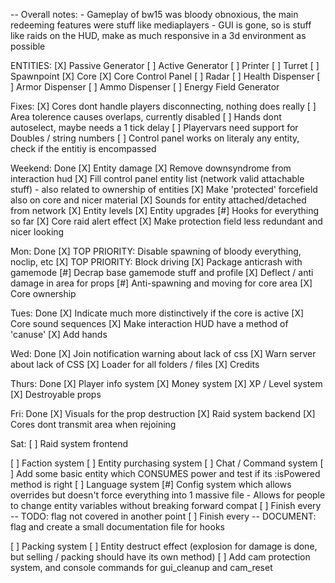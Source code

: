 -- Overall notes:
	- Gameplay of bw15 was bloody obnoxious, the main redeeming features were stuff like mediaplayers
	- GUI is gone, so is stuff like raids on the HUD, make as much responsive in a 3d environment as possible

ENTITIES:
	[X] Passive Generator
	[ ] Active Generator
	[ ] Printer
	[ ] Turret
	[ ] Spawnpoint
	[X] Core
	[X] Core Control Panel
	[ ] Radar
	[ ] Health Dispenser
	[ ] Armor Dispenser
	[ ] Ammo Dispenser
	[ ] Energy Field Generator


Fixes:
	[X] Cores dont handle players disconnecting, nothing does really
	[ ] Area tolerence causes overlaps, currently disabled
	[ ] Hands dont autoselect, maybe needs a 1 tick delay
	[ ] Playervars need support for Doubles / string numbers
	[ ] Control panel works on literaly any entity, check if the entitiy is encompassed


Weekend: Done
	[X] Entity damage
	[X] Remove downsyndrome from interaction hud
	[X] Fill control panel entity list (network valid attachable stuff)
		- also related to ownership of entities
	[X] Make 'protected' forcefield also on core and nicer material
	[X] Sounds for entity attached/detached from network
	[X] Entity levels
	[X] Entity upgrades
	[#] Hooks for everything so far
	[X] Core raid alert effect
	[X] Make protection field less redundant and nicer looking

Mon: Done
	[X] TOP PRIORITY: Disable spawning of bloody everything, noclip, etc
	[X] TOP PRIORITY: Block driving
	[X] Package anticrash with gamemode
	[#] Decrap base gamemode stuff and profile
	[X] Deflect / anti damage in area for props
	[#] Anti-spawning and moving for core area
	[X] Core ownership

Tues: Done
	[X] Indicate much more distinctively if the core is active
	[X] Core sound sequences
	[X] Make interaction HUD have a method of 'canuse'
	[X] Add hands

Wed: Done
	[X] Join notification warning about lack of css
	[X] Warn server about lack of CSS
	[X] Loader for all folders / files
	[X] Credits

Thurs: Done
	[X] Player info system
	[X] Money system
	[X] XP / Level system
	[X] Destroyable props

Fri: Done
	[X] Visuals for the prop destruction
	[X] Raid system backend
	[X] Cores dont transmit area when rejoining

Sat:
	[ ] Raid system frontend

[ ] Faction system
[ ] Entity purchasing system
[ ] Chat / Command system
[ ] Add some basic entity which CONSUMES power and test if its :isPowered method is right
[ ] Language system
[#] Config system which allows overrides but doesn't force everything into 1 massive file
	- Allows for people to change entity variables without breaking forward compat
[ ] Finish every -- TODO: flag not covered in another point
[ ] Finish every -- DOCUMENT: flag and create a small documentation file for hooks

[ ] Packing system
[ ] Entity destruct effect (explosion for damage is done, but selling / packing should have its own method)
[ ] Add cam protection system, and console commands for gui\_cleanup and cam\_reset

